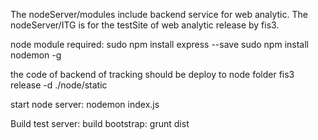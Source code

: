 The nodeServer/modules include backend service for web analytic.
The nodeServer/ITG is for the testSite of web analytic release by fis3.

node module required:
	sudo npm install express --save
	sudo npm install nodemon -g

the code of backend of tracking should be deploy to node folder
	fis3 release -d ./node/static


start node server:
	nodemon index.js



Build test server:
	build bootstrap:
		grunt dist
